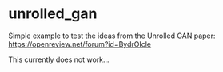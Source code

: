 # unrolled_gan
Simple example to test the ideas from the Unrolled GAN paper: https://openreview.net/forum?id=BydrOIcle

This currently does not work...
